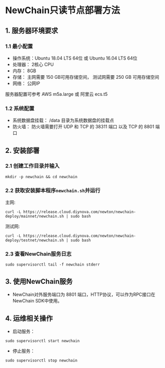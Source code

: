 # NewChain只读节点部署方法

## 1. 服务器环境要求

### 1.1 最小配置
  - 操作系统：Ubuntu 18.04 LTS 64位 或 Ubuntu 16.04 LTS 64位
  - 处理器： 2核心 CPU
  - 内存： 8GB
  - 存储： 主网需要 150 GB可用存储空间， 测试网需要 250 GB 可用存储空间
  - 网络： 公网IP

服务器配置可参考 AWS m5a.large 或 阿里云 ecs.t5

### 1.2 系统配置
  - 系统数据盘挂载： /data 目录为系统数据盘的挂载点
  - 防火墙： 防火墙需要打开 UDP 和 TCP 的 38311 端口 以及 TCP 的 8801 端口

## 2. 安装部署

### 2.1 创建工作目录并输入

```
mkdir -p newchain && cd newchain
```

### 2.2 获取安装脚本程序`newchain.sh`并运行

主网:

```
curl -L https://release.cloud.diynova.com/newton/newchain-deploy/mainnet/newchain.sh | sudo bash
```

测试网:

```
curl -L https://release.cloud.diynova.com/newton/newchain-deploy/testnet/newchain.sh | sudo bash
```

### 2.3 查看NewChain服务日志

```
sudo supervisorctl tail -f newchain stderr
```

## 3. 使用NewChain服务

- NewChain对外服务端口为 8801 端口，HTTP协议，可以作为RPC接口在NewChain SDK中使用。

## 4. 运维相关操作

- 启动服务：

```
sudo supervisorctl start newchain
```

- 停止服务：

```
sudo supervisorctl stop newchain
```

